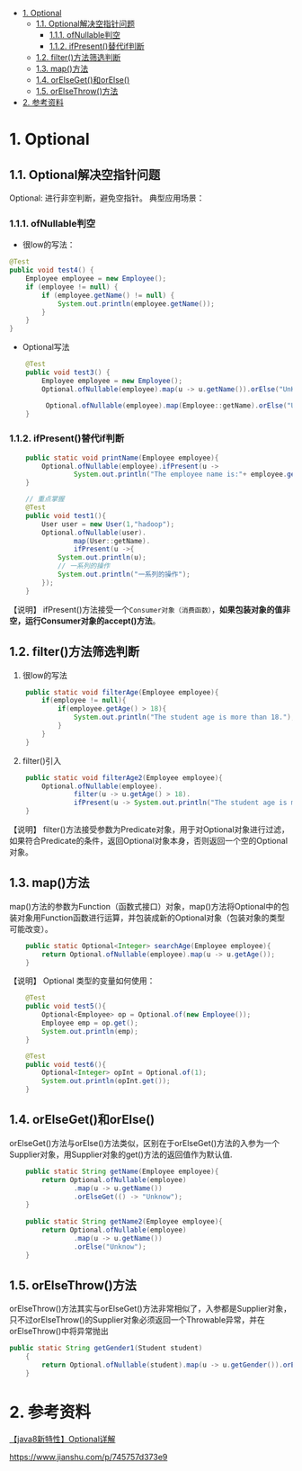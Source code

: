 <!-- TOC -->

- [1. Optional](#1-optional)
    - [1.1. Optional解决空指针问题](#11-optional解决空指针问题)
        - [1.1.1. ofNullable判空](#111-ofnullable判空)
        - [1.1.2. ifPresent()替代if判断](#112-ifpresent替代if判断)
    - [1.2. filter()方法筛选判断](#12-filter方法筛选判断)
    - [1.3. map()方法](#13-map方法)
    - [1.4. orElseGet()和orElse()](#14-orelseget和orelse)
    - [1.5. orElseThrow()方法](#15-orelsethrow方法)
- [2. 参考资料](#2-参考资料)

<!-- /TOC -->
# 1. Optional

## 1.1. Optional解决空指针问题
Optional: 进行非空判断，避免空指针。
典型应用场景：
### 1.1.1. ofNullable判空
* 很low的写法：
```java
@Test
public void test4() {
    Employee employee = new Employee();
    if (employee != null) {
        if (employee.getName() != null) {
            System.out.println(employee.getName());
        }
    }
}
```

* Optional写法
```java
    @Test
    public void test3() {
        Employee employee = new Employee();
        Optional.ofNullable(employee).map(u -> u.getName()).orElse("UnKnow");

         Optional.ofNullable(employee).map(Employee::getName).orElse("UnKnow");
    }
```

### 1.1.2. ifPresent()替代if判断
```java
    public static void printName(Employee employee){
        Optional.ofNullable(employee).ifPresent(u ->
                System.out.println("The employee name is:"+ employee.getName()) );
    }

    // 重点掌握
    @Test
    public void test1(){
        User user = new User(1,"hadoop");
        Optional.ofNullable(user).
                map(User::getName).
                ifPresent(u ->{
            System.out.println(u);
            // 一系列的操作
            System.out.println("一系列的操作");
        });
    }
```
【说明】
ifPresent()方法接受一个`Consumer对象（消费函数）`，**如果包装对象的值非空，运行Consumer对象的accept()方法**。


## 1.2. filter()方法筛选判断
1. 很low的写法
```java
    public static void filterAge(Employee employee){
        if(employee != null){
            if(employee.getAge() > 18){
                System.out.println("The student age is more than 18.");
            }
        }
    }
```

2. filter()引入
```java
    public static void filterAge2(Employee employee){
        Optional.ofNullable(employee).
                filter(u -> u.getAge() > 18).
                ifPresent(u -> System.out.println("The student age is more than 18."));
    }
```
【说明】
filter()方法接受参数为Predicate对象，用于对Optional对象进行过滤，如果符合Predicate的条件，返回Optional对象本身，否则返回一个空的Optional对象。

## 1.3. map()方法
map()方法的参数为Function（函数式接口）对象，map()方法将Optional中的包装对象用Function函数进行运算，并包装成新的Optional对象（包装对象的类型可能改变）。

```java
    public static Optional<Integer> searchAge(Employee employee){
        return Optional.ofNullable(employee).map(u -> u.getAge());
    }
```
【说明】
Optional<T> 类型的变量如何使用：

```java
    @Test
    public void test5(){
        Optional<Employee> op = Optional.of(new Employee());
        Employee emp = op.get();
        System.out.println(emp);
    }

    @Test
    public void test6(){
        Optional<Integer> opInt = Optional.of(1);
        System.out.println(opInt.get());
    }
```

## 1.4. orElseGet()和orElse()
orElseGet()方法与orElse()方法类似，区别在于orElseGet()方法的入参为一个Supplier对象，用Supplier对象的get()方法的返回值作为默认值.
```java
    public static String getName(Employee employee){
        return Optional.ofNullable(employee)
                .map(u -> u.getName())
                .orElseGet(() -> "Unknow");
    }
    
    public static String getName2(Employee employee){
        return Optional.ofNullable(employee)
                .map(u -> u.getName())
                .orElse("Unknow");
    }
```

## 1.5. orElseThrow()方法
orElseThrow()方法其实与orElseGet()方法非常相似了，入参都是Supplier对象，只不过orElseThrow()的Supplier对象必须返回一个Throwable异常，并在orElseThrow()中将异常抛出
```java
public static String getGender1(Student student)
    {
        return Optional.ofNullable(student).map(u -> u.getGender()).orElseThrow(() -> new RuntimeException("Unkown"));      
    }
```

# 2. 参考资料
[【java8新特性】Optional详解](https://www.jianshu.com/p/d81a5f7c9c4e)

https://www.jianshu.com/p/745757d373e9